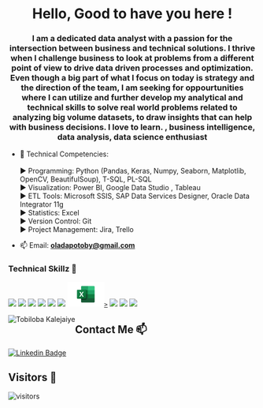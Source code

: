 <h1 align="center">Hello, Good to have you here !</h1>
<h3 align="center"> I am a dedicated data analyst with a passion for the intersection between business and technical solutions. 
I thrive when I challenge business to look at problems from a different point of view to drive data driven processes and optimization.
Even though a big part of what I focus on today is strategy and the direction of the team, I am seeking for oppourtunities where I can utilize
and further develop my analytical and technical skills to solve real world problems related to analyzing big volume datasets, to draw insights that can help with business decisions.
I love to learn. , business intelligence, data analysis, data science enthusiast 
</h3>

- 💬 Technical Competencies:<br>
  <br>
  ► Programming: Python (Pandas, Keras, Numpy, Seaborn, Matplotlib, OpenCV, BeautifulSoup), T-SQL, PL-SQL <br>
  ► Visualization: Power BI, Google Data Studio , Tableau <br>
  ► ETL Tools: Microsoft SSIS, SAP Data Services Designer, Oracle Data Integrator 11g <br>
  ► Statistics: Excel <br>
  ► Version Control: Git <br>
  ► Project Management: Jira, Trello <br>

- 📫 Email: **oladapotoby@gmail.com**

### Technical Skillz 🧠

<code><a href="https://code.visualstudio.com" target="_blank"><img height="50" src="https://www.vectorlogo.zone/logos/visualstudio_code/visualstudio_code-ar21.svg"></a></code> 
<code><a href="https://www.python.org/" target="_blank"><img height="50" src="https://www.vectorlogo.zone/logos/python/python-ar21.svg"></a></code>
<code><a href="https://www.jupyter.org/" target="_blank"><img height="50" src="https://www.vectorlogo.zone/logos/jupyter/jupyter-ar21.svg"></a></code>
<code><a href="https://www.numpy.org/" target="_blank"><img height="50" src="https://www.vectorlogo.zone/logos/numpy/numpy-ar21.svg"></a></code>
<code><a href="https://www.tensorflow.org/" target="_blank"><img height="50" src="https://www.vectorlogo.zone/logos/tensorflow/tensorflow-ar21.svg"></a></code>
<code><a href="https://www.mysql.com/" target="_blank"><img height="50" src="https://www.vectorlogo.zone/logos/mysql/mysql-ar21.svg"></a></code>
<code><a href="https://www.microsoft.com/" target="_blank"><img height="50" src="download.png">></a></code>
<code><a href="https://getbootstrap.com//" target="_blank"><img height="50" src="https://www.vectorlogo.zone/logos/getbootstrap/getbootstrap-ar21.svg"></a></code>
<code><a href="https://github.com//" target="_blank"><img height="50" src="https://www.vectorlogo.zone/logos/github/github-ar21.svg"></a></code>
<code><a href="https://www.kaggle.com/" target="_blank"><img height="50" src="https://www.vectorlogo.zone/logos/kaggle/kaggle-ar21.svg"></a></code>
<p><img align="left" src="https://github-readme-stats.vercel.app/api/top-langs/?username=mtahiraslan&layout=compact&hide=html" alt="Tobiloba Kalejaiye" /></p>

## Contact Me 📫

[![Linkedin Badge](https://img.shields.io/badge/Tobiloba-follow%20on%20linkedin-blue?style=for-the-badge&logo=linkedin)](https://www.linkedin.com/in/tobiloba-kalejaiye-14001294/)


## Visitors 💬
 ![visitors](https://img.shields.io/badge/dynamic/json?color=informational&label=visitor%20count&query=value&url=https%3A%2F%2Fapi.countapi.xyz%2Fhit%2Fmtahiraslan.mtahiraslan%2Freadme)
